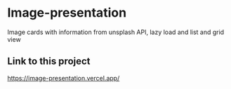 # Image-presentation

Image cards with information from unsplash API, lazy load and list and grid view

## Link to this project

https://image-presentation.vercel.app/
